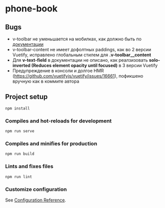 # phone-book

## Bugs

-   v-toolbar не уменьшается на мобилках, как должно быть по [документации](https://vuetifyjs.com/en/components/toolbars/#usage)
-   v-toolbar-content не имеет дофолтных paddings, как во 2 версии Vuetify, исправлено глобальным стилем для **.v-toolbar\_\_content**
-   Для **v-text-field** в документации не описано, как реалзизовать **solo-inverted (Reduces element opacity until focused)** в 3 версии Vuetify
-   Предупреждение в консоли и долгое HMR (https://github.com/vuetifyjs/vuetify/issues/16661), пофикшено вручную как в коммите автора

## Project setup

```
npm install
```

### Compiles and hot-reloads for development

```
npm run serve
```

### Compiles and minifies for production

```
npm run build
```

### Lints and fixes files

```
npm run lint
```

### Customize configuration

See [Configuration Reference](https://cli.vuejs.org/config/).
